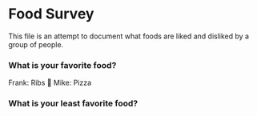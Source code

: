 # Food Survey

This file is an attempt to document what foods are liked and disliked by a group of people.

### What is your favorite food?
Frank: Ribs :meat_on_bone:
Mike: Pizza

### What is your least favorite food?
